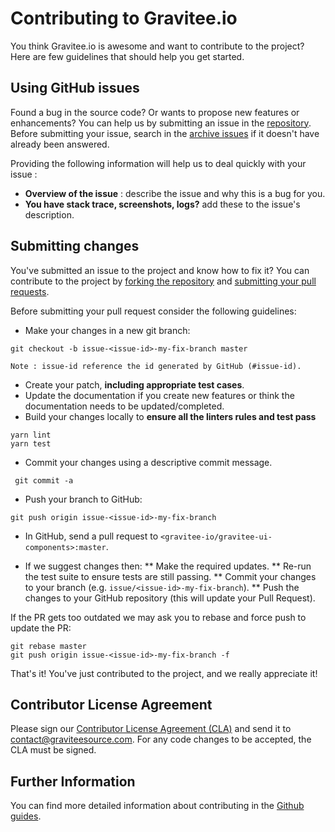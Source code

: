 # Contributing to Gravitee.io

You think Gravitee.io is awesome and want to contribute to the project?
Here are few guidelines that should help you get started.

## Using GitHub issues

Found a bug in the source code? Or wants to propose new features or enhancements?
You can help us by submitting an issue in the [repository](https://github.com/gravitee-io/gravitee-ui-components).
Before submitting your issue, search in the [archive issues](https://github.com/gravitee-io/issues/issues) if it doesn't have already been answered.

Providing the following information will help us to deal quickly with your issue :

- **Overview of the issue** : describe the issue and why this is a bug for you.
- **You have stack trace, screenshots, logs?** add these to the issue's description.

## Submitting changes

You've submitted an issue to the project and know how to fix it? You can contribute to the project by [forking the repository](https://guides.github.com/activities/forking) and [submitting your pull requests](https://guides.github.com/activities/forking/#making-a-pull-request).

Before submitting your pull request consider the following guidelines:

- Make your changes in a new git branch:

```shell
git checkout -b issue-<issue-id>-my-fix-branch master
```

    Note : issue-id reference the id generated by GitHub (#issue-id).

- Create your patch, **including appropriate test cases**.
- Update the documentation if you create new features or think the documentation needs to be updated/completed.
- Build your changes locally to **ensure all the linters rules and test pass**

```shell
yarn lint
yarn test
```

- Commit your changes using a descriptive commit message.

```shell
 git commit -a
```

- Push your branch to GitHub:

```shell
git push origin issue-<issue-id>-my-fix-branch
```

- In GitHub, send a pull request to `<gravitee-io/gravitee-ui-components>:master`.

- If we suggest changes then:
  ** Make the required updates.
  ** Re-run the test suite to ensure tests are still passing.
  ** Commit your changes to your branch (e.g. `issue/<issue-id>-my-fix-branch`).
  ** Push the changes to your GitHub repository (this will update your Pull Request).

If the PR gets too outdated we may ask you to rebase and force push to update the PR:

```shell
git rebase master
git push origin issue-<issue-id>-my-fix-branch -f
```

That's it! You've just contributed to the project, and we really appreciate it!

## Contributor License Agreement

Please sign our [Contributor License Agreement (CLA)](https://download.gravitee.io/cla.pdf) and send it to contact@graviteesource.com. For any code changes to be accepted, the CLA must be signed.

## Further Information

You can find more detailed information about contributing in the [Github guides](https://guides.github.com/activities/contributing-to-open-source).
